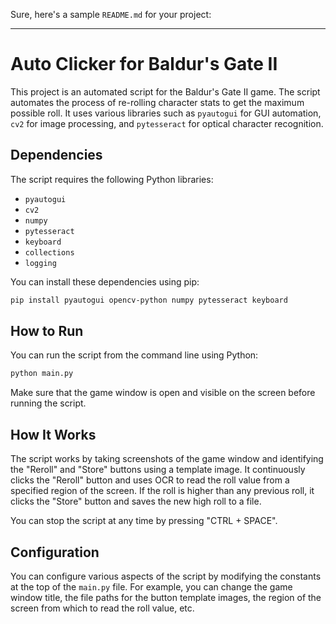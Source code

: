 Sure, here's a sample `README.md` for your project:

---

# Auto Clicker for Baldur's Gate II

This project is an automated script for the Baldur's Gate II game. The script automates the process of re-rolling character stats to get the maximum possible roll. It uses various libraries such as `pyautogui` for GUI automation, `cv2` for image processing, and `pytesseract` for optical character recognition.

## Dependencies

The script requires the following Python libraries:

- `pyautogui`
- `cv2`
- `numpy`
- `pytesseract`
- `keyboard`
- `collections`
- `logging`

You can install these dependencies using pip:

```bash
pip install pyautogui opencv-python numpy pytesseract keyboard
```

## How to Run

You can run the script from the command line using Python:

```bash
python main.py
```

Make sure that the game window is open and visible on the screen before running the script.

## How It Works

The script works by taking screenshots of the game window and identifying the "Reroll" and "Store" buttons using a template image. It continuously clicks the "Reroll" button and uses OCR to read the roll value from a specified region of the screen. If the roll is higher than any previous roll, it clicks the "Store" button and saves the new high roll to a file.

You can stop the script at any time by pressing "CTRL + SPACE".

## Configuration

You can configure various aspects of the script by modifying the constants at the top of the `main.py` file. For example, you can change the game window title, the file paths for the button template images, the region of the screen from which to read the roll value, etc.
